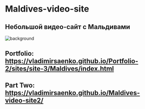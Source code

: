 # Maldives-video-site

## Небольшой видео-сайт с Мальдивами

![background](https://user-images.githubusercontent.com/56477695/115112230-326ad780-9f8d-11eb-83d2-24aced6ad8da.png)

## Portfolio: https://vladimirsaenko.github.io/Portfolio-2/sites/site-3/Maldives/index.html

## Part Two: https://vladimirsaenko.github.io/Maldives-video-site2/
